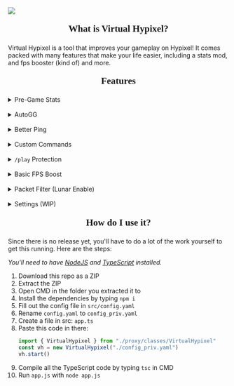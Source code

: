 <img src="https://spaghetcodes.best/img/virtual-hypixel/VirtualHypixelBanner.png">

<link rel="preconnect" href="https://fonts.googleapis.com">
<link rel="preconnect" href="https://fonts.gstatic.com" crossorigin>
<link href="https://fonts.googleapis.com/css2?family=Oxanium&display=swap" rel="stylesheet">

<p align="center" style="font-weight: bold; font-size: 16pt; font-family: 'Oxanium', cursive;">
   What is Virtual Hypixel?
</p>

Virtual Hypixel is a tool that improves your gameplay on Hypixel! It comes packed with many
features that make your life easier, including a stats mod, and fps booster (kind of) and more.

<p align="center" style="font-weight: bold; font-size: 16pt; font-family: 'Oxanium', cursive;">
   Features
</p>

<details>
  <summary>Pre-Game Stats</summary>
  <p>Virtual Hypixel shows the stats of your opponents before the game starts (including duels, after the update).</p>
</details>
<br>
<details>
  <summary>AutoGG</summary>
  <p>With most proxies like this AutoGG and other Hypixel mods don't work, so Virtual Hypixel implements its own AutoGG.</p>
</details>
<br>
<details>
  <summary>Better Ping</summary>
  <p>The Better Ping module updates your ping more frequently in-game and counteracts the problem of the ping mod showing 1ms. </p>
</details>
<br>
<details>
  <summary>Custom Commands</summary>
  <p>Virtual Hypixel implements a few custom commands, such as the <code>/sc</code> command for stat checking and <code>/rq</code> to quickly requeue your current game.</p>
</details>
<br>
<details>
  <summary><code>/play</code> Protection</summary>
  <p>Have you ever accidentally run <code>/play</code> while in game? Virtual Hypixel will ask you to confirm the command to avoid leaving the game.</p>
</details>
<br>
<details>
  <summary>Basic FPS Boost</summary>
  <p>The FPS Boosting module can filter out a few things sent by Hypixel to improve FPS.</p>
</details>
<br>
<details>
  <summary>Packet Filter (Lunar Enable)</summary>
  <p>The Packet Filter removes certain packets to enable disabled mods such as Freelook and Autotext.</p>
</details>
<br>
<details>
  <summary>Settings (WIP)</summary>
  <p>Virtual Hypixel allows you to change settings in-game with a nice and simple settings window.</p>
</details>


<p align="center" style="font-weight: bold; font-size: 16pt; font-family: 'Oxanium', cursive;">
   How do I use it?
</p>

Since there is no release yet, you'll have to do a lot of the work yourself to get this running. Here are the steps:

*You'll need to have [NodeJS](https://nodejs.org) and [TypeScript](https://www.typescriptlang.org/)
installed.*

1. Download this repo as a ZIP
2. Extract the ZIP
3. Open CMD in the folder you extracted it to
4. Install the dependencies by typing `npm i`
5. Fill out the config file in `src/config.yaml`
6. Rename `config.yaml` to `config_priv.yaml`
7. Create a file in src: `app.ts`
8. Paste this code in there:
    ```ts
   import { VirtualHypixel } from "./proxy/classes/VirtualHypixel"
    const vh = new VirtualHypixel("./config_priv.yaml")
    vh.start()
    ```
9. Compile all the TypeScript code by typing `tsc` in CMD
10. Run `app.js` with `node app.js`
